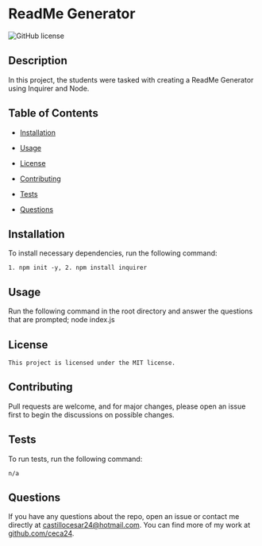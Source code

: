 # ReadMe Generator

  ![GitHub license](https://img.shields.io/badge/license-MIT-blue.svg)

  ## Description
  
  In this project, the students were tasked with creating a ReadMe Generator using Inquirer and Node.
  
  ## Table of Contents 
  
  * [Installation](#installation)
  
  * [Usage](#usage)
  
  * [License](#license)
  
  * [Contributing](#contributing)
  
  * [Tests](#tests)
  
  * [Questions](#questions)
  
  ## Installation
  
  To install necessary dependencies, run the following command:
  
  ```
  1. npm init -y, 2. npm install inquirer
  ```
  
  ## Usage
  
  Run the following command in the root directory and answer the questions that are prompted; node index.js
  
  ## License
    
    This project is licensed under the MIT license.
  
  ## Contributing
  
  Pull requests are welcome, and for major changes, please open an issue first to begin the discussions on possible changes.
  
  ## Tests
  
  To run tests, run the following command:
  
  ```
  n/a
  ```
  
  ## Questions
  
  If you have any questions about the repo, open an issue or contact me directly at castillocesar24@hotmail.com. You can find more of my work at [github.com/ceca24]().